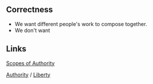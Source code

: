 ## Correctness 

- We want different people's work to compose together.
- We don't want  

## Links

[Scopes of Authority](Auth.md)

[Authority](Auth/Authority.md) /
[Liberty](Auth/Liberty.md)
